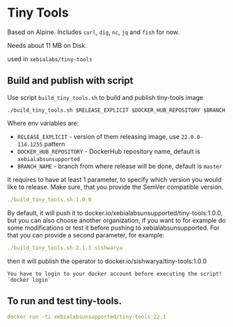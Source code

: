 # Tiny Tools

Based on Alpine. Includes `curl`, `dig`, `nc`, `jq` and `fish` for now.

Needs about 11 MB on Disk.

used in ``xebialabs/tiny-tools``

## Build and publish with script

Use script `build_tiny_tools.sh` to build and publish tiny-tools image
```
./build_tiny_tools.sh $RELEASE_EXPLICIT $DOCKER_HUB_REPOSITORY $BRANCH
```
Where env variables are:
- `RELEASE_EXPLICIT` - version of them releasing image, use `22.0.0-114.1255` pattern
- `DOCKER_HUB_REPOSITORY` - DockerHub repository name, default is `xebialabsunsupported`
- `BRANCH_NAME` - branch from where release will be done, default is `master`

It requires to have at least 1 parameter, to specify which version you would like to release. Make sure, that you provide the SemVer compatible version.

```yaml
./build_tiny_tools.sh 1.0.0
```
By default, it will push it to docker.io/xebialabsunsupported/tiny-tools:1.0.0, but you can also choose another organization, if you want to for example do some modifications or test it before pushing to xebialabsunsupported. For that you can provide a second parameter, for example:

```yaml
./build_tiny_tools.sh 2.1.3 sishwarya
```
then it will publish the operator to docker.io/sishwarya/tiny-tools:1.0.0

```text
You have to login to your docker account before executing the script!
`docker login`
```

## To run and test tiny-tools.

```yaml
docker run -ti xebialabsunsupported/tiny-tools:22.1
```